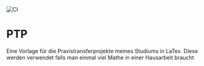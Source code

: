 ![CI](https://github.com/TheDarkMen3000/PTP/workflows/CI/badge.svg?branch=master)

# PTP

Eine Vorlage für die Praxistransferprojekte meines Studiums in LaTex. 
Diese werden verwendet falls man einmal viel Mathe in einer Hausarbeit braucht
